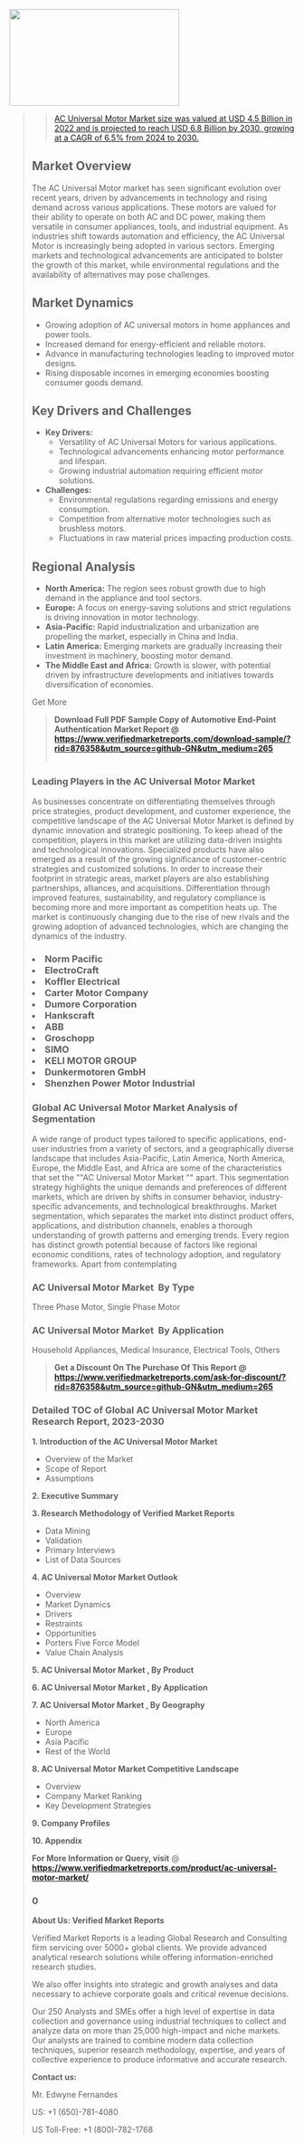<img src="https://ffe5etoiles.com/wp-content/uploads/2024/12/MST1-300x171.png" alt="" width="300" height="171" class="alignnone size-medium wp-image-20088" /><blockquote id="" class=""><a href="https://www.verifiedmarketreports.com/download-sample/?rid=870216&utm_source=github-GN&utm_medium=265" target="_blank"><blockquote id="" class=""><a href="https://www.verifiedmarketreports.com/download-sample/?rid=876358&utm_source=github-GN&utm_medium=265" target="_blank">AC Universal Motor Market size was valued at USD 4.5 Billion in 2022 and is projected to reach USD 6.8 Billion by 2030, growing at a CAGR of 6.5% from 2024 to 2030.</a></blockquote><p><h2>Market Overview</h2><p>The AC Universal Motor market has seen significant evolution over recent years, driven by advancements in technology and rising demand across various applications. These motors are valued for their ability to operate on both AC and DC power, making them versatile in consumer appliances, tools, and industrial equipment. As industries shift towards automation and efficiency, the AC Universal Motor is increasingly being adopted in various sectors. Emerging markets and technological advancements are anticipated to bolster the growth of this market, while environmental regulations and the availability of alternatives may pose challenges.</p><h2>Market Dynamics</h2><ul> <li>Growing adoption of AC universal motors in home appliances and power tools.</li> <li>Increased demand for energy-efficient and reliable motors.</li> <li>Advance in manufacturing technologies leading to improved motor designs.</li> <li>Rising disposable incomes in emerging economies boosting consumer goods demand.</li></ul><h2>Key Drivers and Challenges</h2><ul> <li><strong>Key Drivers:</strong> <ul> <li>Versatility of AC Universal Motors for various applications.</li> <li>Technological advancements enhancing motor performance and lifespan.</li> <li>Growing industrial automation requiring efficient motor solutions.</li> </ul> </li> <li><strong>Challenges:</strong> <ul> <li>Environmental regulations regarding emissions and energy consumption.</li> <li>Competition from alternative motor technologies such as brushless motors.</li> <li>Fluctuations in raw material prices impacting production costs.</li> </ul> </li></ul><h2>Regional Analysis</h2><ul> <li><strong>North America:</strong> The region sees robust growth due to high demand in the appliance and tool sectors.</li> <li><strong>Europe:</strong> A focus on energy-saving solutions and strict regulations is driving innovation in motor technology.</li> <li><strong>Asia-Pacific:</strong> Rapid industrialization and urbanization are propelling the market, especially in China and India.</li> <li><strong>Latin America:</strong> Emerging markets are gradually increasing their investment in machinery, boosting motor demand.</li> <li><strong>The Middle East and Africa:</strong> Growth is slower, with potential driven by infrastructure developments and initiatives towards diversification of economies.</li></ul><p>Get More</p></p><blockquote id="" class=""><strong>Download Full PDF Sample Copy of Automotive End-Point Authentication Market Report @ <a href="https://www.verifiedmarketreports.com/download-sample/?rid=876358&utm_source=github-GN&utm_medium=265" target="_blank">https://www.verifiedmarketreports.com/download-sample/?rid=876358&utm_source=github-GN&utm_medium=265</a></strong><br /><br /></blockquote><h3 id="" class="">Leading Players in the&nbsp;AC Universal Motor Market </h3><p>As businesses concentrate on differentiating themselves through price strategies, product development, and customer experience, the competitive landscape of the AC Universal Motor Market is defined by dynamic innovation and strategic positioning. To keep ahead of the competition, players in this market are utilizing data-driven insights and technological innovations. Specialized products have also emerged as a result of the growing significance of customer-centric strategies and customized solutions. In order to increase their footprint in strategic areas, market players are also establishing partnerships, alliances, and acquisitions. Differentiation through improved features, sustainability, and regulatory compliance is becoming more and more important as competition heats up. The market is continuously changing due to the rise of new rivals and the growing adoption of advanced technologies, which are changing the dynamics of the industry.</p><h3 class=""><li>Norm Pacific</li><li> ElectroCraft</li><li> Koffler Electrical</li><li> Carter Motor Company</li><li> Dumore Corporation</li><li> Hankscraft</li><li> ABB</li><li> Groschopp</li><li> SIMO</li><li> KELI MOTOR GROUP</li><li> Dunkermotoren GmbH</li><li> Shenzhen Power Motor Industrial</h3><h3 id="" class="">Global&nbsp;AC Universal Motor Market Analysis of Segmentation</h3><p id="" class="">A wide range of product types tailored to specific applications, end-user industries from a variety of sectors, and a geographically diverse landscape that includes Asia-Pacific, Latin America, North America, Europe, the Middle East, and Africa are some of the characteristics that set the ""AC Universal Motor Market "" apart. This segmentation strategy highlights the unique demands and preferences of different markets, which are driven by shifts in consumer behavior, industry-specific advancements, and technological breakthroughs. Market segmentation, which separates the market into distinct product offers, applications, and distribution channels, enables a thorough understanding of growth patterns and emerging trends. Every region has distinct growth potential because of factors like regional economic conditions, rates of technology adoption, and regulatory frameworks. Apart from contemplating</p><h3 id="" class="">AC Universal Motor Market &nbsp;By Type</h3><p>Three Phase Motor, Single Phase Motor</p><h3 id="" class="">AC Universal Motor Market &nbsp;By Application</h3><p class="">Household Appliances, Medical Insurance, Electrical Tools, Others</p><blockquote id="" class=""><strong>Get a Discount On The Purchase Of This Report @ <a href="https://www.verifiedmarketreports.com/download-sample/?rid=876358&utm_source=github-GN&utm_medium=265" target="_blank">https://www.verifiedmarketreports.com/ask-for-discount/?rid=876358&utm_source=github-GN&utm_medium=265</a></strong></blockquote><h3 id="" class="">Detailed TOC of Global AC Universal Motor Market Research Report, 2023-2030</h3><p id="" class=""><strong>1. Introduction of the AC Universal Motor Market </strong></p><ul><li>Overview of the Market</li><li>Scope of Report</li><li>Assumptions</li></ul><p id="" class=""><strong>2. Executive Summary</strong></p><p id="" class=""><strong>3. Research Methodology of Verified Market Reports</strong></p><ul><li>Data Mining</li><li>Validation</li><li>Primary Interviews</li><li>List of Data Sources</li></ul><p id="" class=""><strong>4. AC Universal Motor Market Outlook</strong></p><ul><li>Overview</li><li>Market Dynamics</li><li>Drivers</li><li>Restraints</li><li>Opportunities</li><li>Porters Five Force Model</li><li>Value Chain Analysis</li></ul><p id="" class=""><strong>5. AC Universal Motor Market , By Product</strong></p><p id="" class=""><strong>6. AC Universal Motor Market , By Application</strong></p><p id="" class=""><strong>7. AC Universal Motor Market , By Geography</strong></p><ul><li>North America</li><li>Europe</li><li>Asia Pacific</li><li>Rest of the World</li></ul><p id="" class=""><strong>8. AC Universal Motor Market Competitive Landscape</strong></p><ul><li>Overview</li><li>Company Market Ranking</li><li>Key Development Strategies</li></ul><p id="" class=""><strong>9. Company Profiles</strong></p><p id="" class=""><strong>10. Appendix</strong></p><p><strong>For More Information or Query, visit</strong>&nbsp;@ <strong><a href="https://www.verifiedmarketreports.com/product/ac-universal-motor-market/" target="_blank">https://www.verifiedmarketreports.com/product/ac-universal-motor-market/</a></strong></p><h3 id="" class="">0</h3><p id="" class=""><strong>About Us: Verified Market Reports</strong></p><p id="" class="">Verified Market Reports is a leading Global Research and Consulting firm servicing over 5000+ global clients. We provide advanced analytical research solutions while offering information-enriched research studies.</p><p id="" class="">We also offer insights into strategic and growth analyses and data necessary to achieve corporate goals and critical revenue decisions.</p><p id="" class="">Our 250 Analysts and SMEs offer a high level of expertise in data collection and governance using industrial techniques to collect and analyze data on more than 25,000 high-impact and niche markets. Our analysts are trained to combine modern data collection techniques, superior research methodology, expertise, and years of collective experience to produce informative and accurate research.</p><p id="" class=""><strong>Contact us:</strong></p><p id="" class="">Mr. Edwyne Fernandes</p><p id="" class="">US: +1 (650)-781-4080</p><p id="" class="">US Toll-Free: +1 (800)-782-1768</p>

